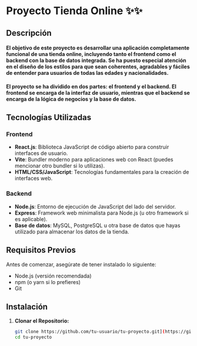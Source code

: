# Proyecto Tienda Online ✨✨

## Descripción

#### El objetivo de este proyecto es desarrollar una aplicación completamente funcional de una tienda online, incluyendo tanto el frontend como el backend con la base de datos integrada. Se ha puesto especial atención en el diseño de los estilos para que sean coherentes, agradables y fáciles de entender para usuarios de todas las edades y nacionalidades.

#### El proyecto se ha dividido en dos partes: el frontend y el backend. El frontend se encarga de la interfaz de usuario, mientras que el backend se encarga de la lógica de negocios y la base de datos.

## Tecnologías Utilizadas

### Frontend

- **React.js**: Biblioteca JavaScript de código abierto para construir interfaces de usuario.
- **Vite**: Bundler moderno para aplicaciones web con React (puedes mencionar otro bundler si lo utilizas).
- **HTML/CSS/JavaScript**: Tecnologías fundamentales para la creación de interfaces web.

### Backend

- **Node.js**: Entorno de ejecución de JavaScript del lado del servidor.
- **Express**: Framework web minimalista para Node.js (u otro framework si es aplicable).
- **Base de datos**: MySQL, PostgreSQL u otra base de datos que hayas utilizado para almacenar los datos de la tienda.

## Requisitos Previos

Antes de comenzar, asegúrate de tener instalado lo siguiente:

- Node.js (versión recomendada)
- npm (o yarn si lo prefieres)
- Git

## Instalación

1. **Clonar el Repositorio:**

   ```bash
   git clone https://github.com/tu-usuario/tu-proyecto.git](https://github.com/SergioDavidFernandezVilla/Proyecto-1-CON-REACT-JS-Tienda_Online/edit/main/README.md
   cd tu-proyecto
